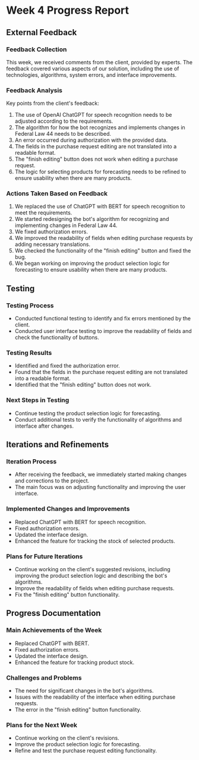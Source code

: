 # Week 4 Progress Report

## External Feedback

### Feedback Collection
This week, we received comments from the client, provided by experts. The feedback covered various aspects of our solution, including the use of technologies, algorithms, system errors, and interface improvements.

### Feedback Analysis
Key points from the client's feedback:
1. The use of OpenAI ChatGPT for speech recognition needs to be adjusted according to the requirements.
2. The algorithm for how the bot recognizes and implements changes in Federal Law 44 needs to be described.
3. An error occurred during authorization with the provided data.
4. The fields in the purchase request editing are not translated into a readable format.
5. The "finish editing" button does not work when editing a purchase request.
6. The logic for selecting products for forecasting needs to be refined to ensure usability when there are many products.

### Actions Taken Based on Feedback
1. We replaced the use of ChatGPT with BERT for speech recognition to meet the requirements.
2. We started redesigning the bot's algorithm for recognizing and implementing changes in Federal Law 44.
3. We fixed authorization errors.
4. We improved the readability of fields when editing purchase requests by adding necessary translations.
5. We checked the functionality of the "finish editing" button and fixed the bug.
6. We began working on improving the product selection logic for forecasting to ensure usability when there are many products.

## Testing

### Testing Process
- Conducted functional testing to identify and fix errors mentioned by the client.
- Conducted user interface testing to improve the readability of fields and check the functionality of buttons.

### Testing Results
- Identified and fixed the authorization error.
- Found that the fields in the purchase request editing are not translated into a readable format.
- Identified that the "finish editing" button does not work.

### Next Steps in Testing
- Continue testing the product selection logic for forecasting.
- Conduct additional tests to verify the functionality of algorithms and interface after changes.

## Iterations and Refinements

### Iteration Process
- After receiving the feedback, we immediately started making changes and corrections to the project.
- The main focus was on adjusting functionality and improving the user interface.

### Implemented Changes and Improvements
- Replaced ChatGPT with BERT for speech recognition.
- Fixed authorization errors.
- Updated the interface design.
- Enhanced the feature for tracking the stock of selected products.

### Plans for Future Iterations
- Continue working on the client's suggested revisions, including improving the product selection logic and describing the bot's algorithms.
- Improve the readability of fields when editing purchase requests.
- Fix the "finish editing" button functionality.

## Progress Documentation

### Main Achievements of the Week
- Replaced ChatGPT with BERT.
- Fixed authorization errors.
- Updated the interface design.
- Enhanced the feature for tracking product stock.

### Challenges and Problems
- The need for significant changes in the bot's algorithms.
- Issues with the readability of the interface when editing purchase requests.
- The error in the "finish editing" button functionality.

### Plans for the Next Week
- Continue working on the client's revisions.
- Improve the product selection logic for forecasting.
- Refine and test the purchase request editing functionality.
